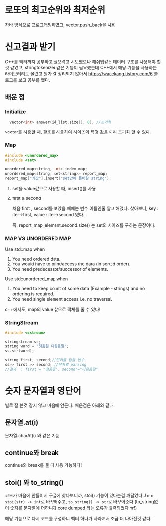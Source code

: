 # 로또의 최고순위와 최저순위

자바 방식으로 프로그래밍하였고, vector.push_back을 사용

# 신고결과 받기

C++를 백터까지 공부하고 풀으려고 시도했으나 해쉬맵같은 데이터 구조를 사용해야 할 것 같았고, stringtokenizer 같은 기능이 필요했는데 C++에서 해당 기능을 사용하는 라이브러리도 몰랐고 뭔가 잘 정리되지 않아서 https://wadekang.tistory.com/6 블로그를 보고 공부를 했다.

## 배운 점

### Initialize

```c++
  vector<int> answer(id_list.size(), 0); //초기화
```

vector를 사용할 때, 괄호를 사용하여 사이즈와 특정 값을 미리 초기화 할 수 있다.

### Map

```c++
#include <unordered_map>
#include <set>

unordered_map<string, int> index_map;
unordered_map<string, set<string>> report_map;
report_map["키값"].insert("set안에 들어갈 string");
```

1. set을 value값으로 사용할 때, insert()를 사용

2. first & second

   처음 first , second를 보았을 때에는 변수 이름인줄 알고 해맸다. 찾아보니,
   key : iter->first, value : iter->second 였다...

   즉, report_map_element.second.size() 는 set의 사이즈를 구하는 문장이다.

### MAP VS UNORDERED MAP

Use std::map when

1. You need ordered data.
2. You would have to print/access the data (in sorted order).
3. You need predecessor/successor of elements.

Use std::unordered_map when

1. You need to keep count of some data (Example – strings) and no ordering is required.
2. You need single element access i.e. no traversal.

c++에서도, map의 value 값으로 객체를 줄 수 있다!

### StringStream

```c++
#include <sstream>

stringstream ss;
string word = "첫음절 다음음절";
ss.str(word);

string first, second;//단어를 담을 변수
ss>> first >> second; //문자열 parsing
//결과  : first = "첫음절", second"="다음음절"

```

# 숫자 문자열과 영단어

별로 잘 쓴것 같지 않고 마음에 안든다.
배운점은 아래와 같다

## 문자열.at(i)

문자열.charAt(i) 와 같은 기능

## continue와 break

continue와 break를 둘 다 사용 가능하다!

## stoi() 와 to_string()

코드가 마음에 안들어서 구글에 찾다보니까, stoi() 기능이 있다는걸 깨달았다..!ㅠㅠ
`stoi(str) -> int`로 바꾸어주고,
`to_string() -> str`로 바꾸어준다 (to_string없이 숫자를 문자열에 더하니까 core dumped 라는 오류가 출력되었다 ㅠ!)

해당 기능으로 다시 코드를 구성하니 벡터 하나가 사라져서 조금 더 나아진것 같다.
